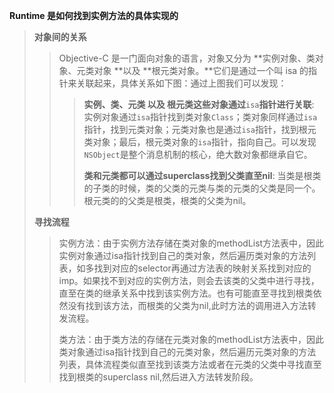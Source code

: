 **Runtime 是如何找到实例方法的具体实现的**

> **对象间的关系**
>
> > Objective-C 是一门面向对象的语言，对象又分为 **实例对象、类对象、元类对象 **以及 **根元类对象。**它们是通过一个叫 isa 的指针来关联起来，具体关系如下图：通过上图我们可以发现：
> >
> > > **实例、类、元类 以及 根元类这些对象通过**`isa`**指针进行关联**:  实例对象通过`isa`指针找到类对象`Class`；类对象同样通过`isa`指针，找到元类对象；元类对象也是通过`isa`指针，找到根元类对象；最后，根元类对象的`isa`指针，指向自己。可以发现`NSObject`是整个消息机制的核心，绝大数对象都继承自它。
> > >
> > > **类和元类都可以通过superclass找到父类直至nil**: 当类是根类的子类的时候，类的父类的元类与类的元类的父类是同一个。根元类的的父类是根类，根类的父类为nil。
>
> **寻找流程**
>
> > 实例方法：由于实例方法存储在类对象的methodList方法表中，因此实例对象通过isa指针找到自己的类对象，然后遍历类对象的方法列表，如多找到对应的selector再通过方法表的映射关系找到对应的imp。如果找不到对应的实例方法，则会去该类的父类中进行寻找，直至在类的继承关系中找到该实例方法。也有可能直至寻找到根类依然没有找到该方法，而根类的父类为nil,此时方法的调用进入方法转发流程。
> >
> > 类方法：由于类方法的存储在元类对象的methodList方法表中，因此类对象通过isa指针找到自己的元类对象，然后遍历元类对象的方法列表，具体流程类似直至找到该类方法或者在元类的父类中寻找直至找到根类的superclass nil,然后进入方法转发阶段。




